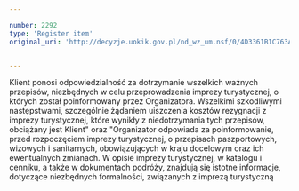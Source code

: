 ```yaml
---

number: 2292
type: 'Register item'
original_uri: 'http://decyzje.uokik.gov.pl/nd_wz_um.nsf/0/4D3361B1C763A799C1257888003867A2?OpenDocument'


---
```


Klient ponosi odpowiedzialność za dotrzymanie wszelkich ważnych przepisów, niezbędnych w celu przeprowadzenia imprezy turystycznej, o których został poinformowany przez Organizatora. Wszelkimi szkodliwymi następstwami, szczególnie żądaniem uiszczenia kosztów rezygnacji z imprezy turystycznej, które wynikły z niedotrzymania tych przepisów, obciążany jest Klient" oraz "Organizator odpowiada za poinformowanie, przed rozpoczęciem imprezy turystycznej, o przepisach paszportowych, wizowych i sanitarnych, obowiązujących w kraju docelowym oraz ich ewentualnych zmianach. W opisie imprezy turystycznej, w katalogu i cenniku, a także w dokumentach podróży, znajdują się istotne informacje, dotyczące niezbędnych formalności, związanych z imprezą turystyczną
